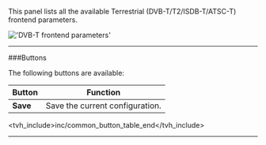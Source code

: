 This panel lists all the available Terrestrial (DVB-T/T2/ISDB-T/ATSC-T) frontend 
parameters.

!['DVB-T frontend parameters'](static/img/doc/dvbtfrontendparams.png)

---

###Buttons

The following buttons are available:

Button         | Function
---------------|---------
**Save**       | Save the current configuration.
<tvh_include>inc/common_button_table_end</tvh_include>

---
